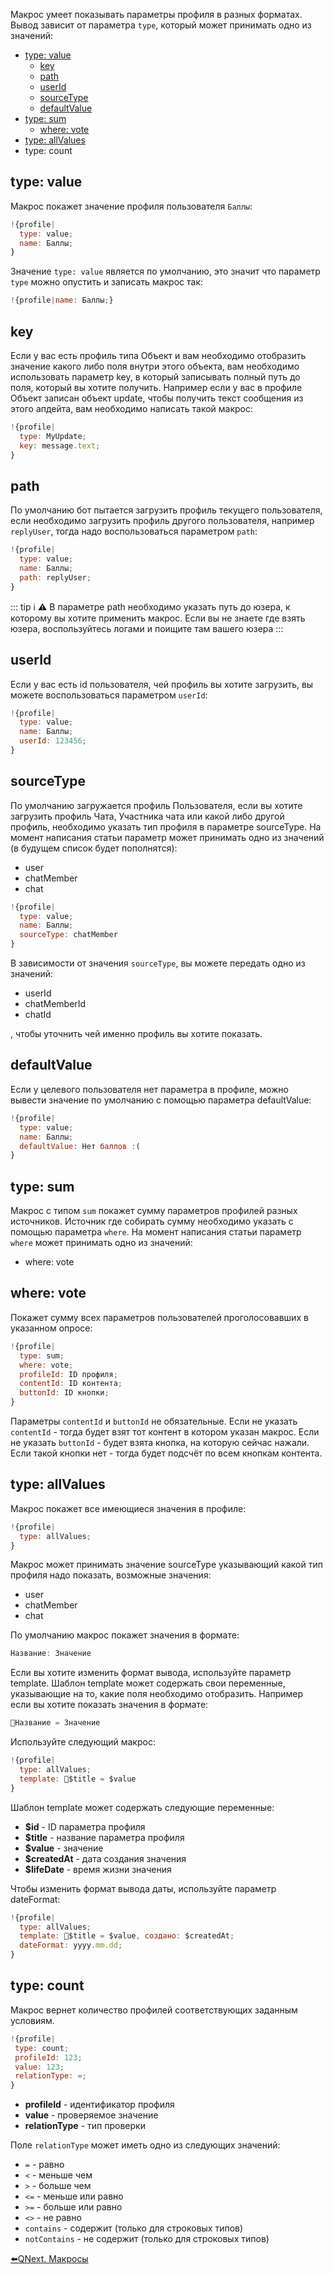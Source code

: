 
Макрос умеет показывать параметры профиля в разных форматах. Вывод зависит от параметра `type`, который может принимать одно из значений:
* [type: value](#type:-value)
   * [key](#key)
   * [path](#path)
   * [userId](#userid)
   * [sourceType](#sourcetype)
   * [defaultValue](#defaultvalue)
* [type: sum](#type:-sum)
   * [where: vote](#where:-vote)
* [type: allValues](#type:-allvalues)
* type: count


## type: value

Макрос покажет значение профиля пользователя `Баллы`:
```js 
!{profile|
  type: value;
  name: Баллы;
}
```

Значение `type: value` является по умолчанию, это значит что параметр `type` можно опустить и записать макрос так:
```js 
!{profile|name: Баллы;}
```
## key

Если у вас есть профиль типа Объект и вам необходимо отобразить значение какого либо поля внутри этого объекта, вам необходимо использовать параметр key, в который записывать полный путь до поля, который вы хотите получить. Например если у вас в профиле Объект записан объект update, чтобы получить текст сообщения из этого апдейта, вам необходимо написать такой макрос:
```js 
!{profile| 
  type: MyUpdate;
  key: message.text;
}
```
## path

По умолчанию бот пытается загрузить профиль текущего пользователя, если необходимо загрузить профиль другого пользователя, например `replyUser`, тогда надо воспользоваться параметром `path`:
```js 
!{profile|
  type: value;
  name: Баллы;
  path: replyUser;
}
```
::: tip ℹ️
⚠️ В параметре path необходимо указать путь до юзера, к которому вы хотите применить макрос. Если вы не знаете где взять юзера, воспользуйтесь логами и поищите там вашего юзера
:::
## userId

Если у вас есть id пользователя, чей профиль вы хотите загрузить, вы можете воспользоваться параметром `userId`:
```js 
!{profile|
  type: value;
  name: Баллы;
  userId: 123456;
}
```


## sourceType

По умолчанию загружается профиль Пользователя, если вы хотите загрузить профиль Чата, Участника чата или какой либо другой профиль, необходимо указать тип профиля в параметре sourceType. На момент написания статьи параметр может принимать одно из значений (в будущем список будет пополнятся):
* user
* chatMember
* chat
```js 
!{profile|
  type: value;
  name: Баллы;
  sourceType: chatMember
}
```

В зависимости от значения `sourceType`, вы можете передать одно из значений:
* userId
* chatMemberId
* chatId

, чтобы уточнить чей именно профиль вы хотите показать.
## defaultValue

Если у целевого пользователя нет параметра в профиле, можно вывести значение по умолчанию с помощью параметра defaultValue:
```js 
!{profile|
  type: value;
  name: Баллы;
  defaultValue: Нет баллов :(
}
```


## type: sum

Макрос с типом `sum` покажет сумму параметров профилей разных источников. Источник где собирать сумму необходимо указать с помощью параметра `where`. На момент написания статьи параметр `where` может принимать одно из значений:
* where: vote
## where: vote

Покажет сумму всех параметров пользователей проголосовавших в указанном опросе:
```js 
!{profile|
  type: sum;
  where: vote;
  profileId: ID профиля;
  contentId: ID контента;
  buttonId: ID кнопки;
}
```

Параметры `contentId` и `buttonId` не обязательные. Если не указать `contentId` - тогда будет взят тот контент в котором указан макрос. Если не указать `buttonId` - будет взята кнопка, на которую сейчас нажали. Если такой кнопки нет - тогда будет подсчёт по всем кнопкам контента.


## type: allValues

Макрос покажет все имеющиеся значения в профиле:
```js 
!{profile| 
  type: allValues;
}
```

Макрос может принимать значение sourceType указывающий какой тип профиля надо показать, возможные значения:
* user 
* chatMember
* chat

По умолчанию макрос покажет значения в формате:
```js 
Название: Значение
```

Если вы хотите изменить формат вывода, используйте параметр template. Шаблон template может содержать свои переменные, указывающие на то, какие поля необходимо отобразить. Например если вы хотите показать значения в формате:
```js 
🔸Название = Значение
```

Используйте следующий макрос:
```js 
!{profile| 
  type: allValues;
  template: 🔸$title = $value
}
```

Шаблон template может содержать следующие переменные:
* **$id** - ID параметра профиля
* **$title** - название параметра профиля
* **$value** - значение
* **$createdAt** - дата создания значения
* **$lifeDate** - время жизни значения

Чтобы изменить формат вывода даты, используйте параметр dateFormat:
```js 
!{profile| 
  type: allValues;
  template: 🔸$title = $value, создано: $createdAt;
  dateFormat: yyyy.mm.dd;
}
```


## type: count

Макрос вернет количество профилей соответствующих заданным условиям.
```js 
!{profile| 
 type: count;
 profileId: 123;
 value: 123;
 relationType: =;
}
```
* **profileId** - идентификатор профиля
* **value** - проверяемое значение
* **relationType** - тип проверки

Поле `relationType` может иметь одно из следующих значений:
* `=` - равно
* `<` - меньше чем
* `>` - больше чем
* `<=` - меньше или равно
* `>=` - больше или равно
* `<>` - не равно
* `contains` - содержит (только для строковых типов)
* `notContains` - не содержит (только для строковых типов)






[⬅️QNext. Макросы](/docs-test/macros)
  

